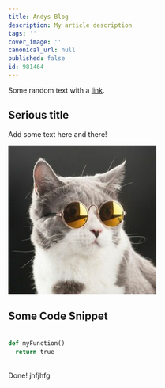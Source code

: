 ```yaml
---
title: Andys Blog
description: My article description
tags: ''
cover_image: ''
canonical_url: null
published: false
id: 981464
---
```

Some random text with a [link](https://code.visualstudio.com).

## Serious title

Add some text here and there!

![and some pictures too](./assets/cat.jpeg)

## Some Code Snippet

```python

def myFunction()
  return true
  
```
Done!
jhfjhfg
